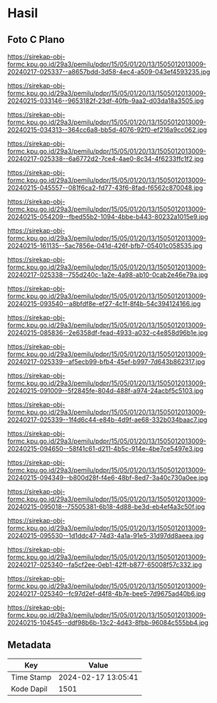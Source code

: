 # Hasil

## Foto C Plano

https://sirekap-obj-formc.kpu.go.id/29a3/pemilu/pdpr/15/05/01/20/13/1505012013009-20240217-025337--a8657bdd-3d58-4ec4-a509-043ef4593235.jpg

https://sirekap-obj-formc.kpu.go.id/29a3/pemilu/pdpr/15/05/01/20/13/1505012013009-20240215-033146--9653182f-23df-40fb-9aa2-d03da18a3505.jpg

https://sirekap-obj-formc.kpu.go.id/29a3/pemilu/pdpr/15/05/01/20/13/1505012013009-20240215-034313--364cc6a8-bb5d-4076-92f0-ef216a9cc062.jpg

https://sirekap-obj-formc.kpu.go.id/29a3/pemilu/pdpr/15/05/01/20/13/1505012013009-20240217-025338--6a6772d2-7ce4-4ae0-8c34-4f6233ffc1f2.jpg

https://sirekap-obj-formc.kpu.go.id/29a3/pemilu/pdpr/15/05/01/20/13/1505012013009-20240215-045557--081f6ca2-fd77-43f6-8fad-f6562c870048.jpg

https://sirekap-obj-formc.kpu.go.id/29a3/pemilu/pdpr/15/05/01/20/13/1505012013009-20240215-054209--fbed55b2-1094-4bbe-b443-80232a1015e9.jpg

https://sirekap-obj-formc.kpu.go.id/29a3/pemilu/pdpr/15/05/01/20/13/1505012013009-20240215-161135--5ac7856e-041d-426f-bfb7-05401c058535.jpg

https://sirekap-obj-formc.kpu.go.id/29a3/pemilu/pdpr/15/05/01/20/13/1505012013009-20240217-025338--755d240c-1a2e-4a98-ab10-0cab2e46e79a.jpg

https://sirekap-obj-formc.kpu.go.id/29a3/pemilu/pdpr/15/05/01/20/13/1505012013009-20240215-093540--a8bfdf8e-ef27-4c1f-8f4b-54c394124166.jpg

https://sirekap-obj-formc.kpu.go.id/29a3/pemilu/pdpr/15/05/01/20/13/1505012013009-20240215-085836--2e6358df-fead-4933-a032-c4e858d96b1e.jpg

https://sirekap-obj-formc.kpu.go.id/29a3/pemilu/pdpr/15/05/01/20/13/1505012013009-20240217-025339--af5ecb99-bfb4-45ef-b997-7d643b862317.jpg

https://sirekap-obj-formc.kpu.go.id/29a3/pemilu/pdpr/15/05/01/20/13/1505012013009-20240215-091009--5f2845fe-804d-488f-a974-24acbf5c5103.jpg

https://sirekap-obj-formc.kpu.go.id/29a3/pemilu/pdpr/15/05/01/20/13/1505012013009-20240217-025339--1f4d6c44-e84b-4d9f-ae68-332b034baac7.jpg

https://sirekap-obj-formc.kpu.go.id/29a3/pemilu/pdpr/15/05/01/20/13/1505012013009-20240215-094650--58f41c61-d211-4b5c-914e-4be7ce5497e3.jpg

https://sirekap-obj-formc.kpu.go.id/29a3/pemilu/pdpr/15/05/01/20/13/1505012013009-20240215-094349--b800d28f-f4e6-48bf-8ed7-3a40c730a0ee.jpg

https://sirekap-obj-formc.kpu.go.id/29a3/pemilu/pdpr/15/05/01/20/13/1505012013009-20240215-095018--75505381-6b18-4d88-be3d-eb4ef4a3c50f.jpg

https://sirekap-obj-formc.kpu.go.id/29a3/pemilu/pdpr/15/05/01/20/13/1505012013009-20240215-095530--1d1ddc47-74d3-4a1a-91e5-31d97dd8aeea.jpg

https://sirekap-obj-formc.kpu.go.id/29a3/pemilu/pdpr/15/05/01/20/13/1505012013009-20240217-025340--fa5cf2ee-0eb1-42ff-b877-65008f57c332.jpg

https://sirekap-obj-formc.kpu.go.id/29a3/pemilu/pdpr/15/05/01/20/13/1505012013009-20240217-025340--fc97d2ef-d4f8-4b7e-bee5-7d9675ad40b6.jpg

https://sirekap-obj-formc.kpu.go.id/29a3/pemilu/pdpr/15/05/01/20/13/1505012013009-20240215-104545--ddf98b6b-13c2-4d43-8fbb-96084c555bb4.jpg


## Metadata

| Key        | Value               |
| ---------- | ------------------- |
| Time Stamp | 2024-02-17 13:05:41 |
| Kode Dapil | 1501                |



